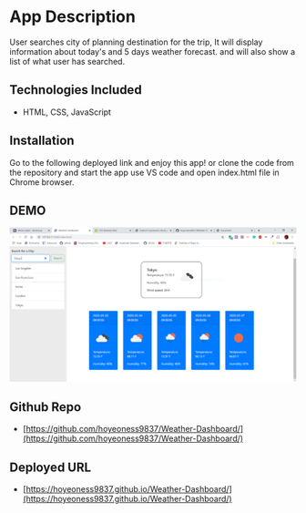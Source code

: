 # App Description

User searches city of planning destination for the trip, It will display information about today's and 5 days weather forecast. and will also show a list of what user has searched.

## Technologies Included

- HTML, CSS, JavaScript

## Installation

Go to the following deployed link and enjoy this app! or clone the code from the repository and start the app
use VS code and open index.html file in Chrome browser.

## DEMO

![image](./hw6snip.PNG)

## Github Repo

- [https://github.com/hoyeoness9837/Weather-Dashboard/](https://github.com/hoyeoness9837/Weather-Dashboard/)

## Deployed URL

- [https://hoyeoness9837.github.io/Weather-Dashboard/](https://hoyeoness9837.github.io/Weather-Dashboard/)
